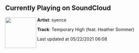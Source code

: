 ## Currently Playing on SoundCloud

[<img align="left" width="100" src="https://i1.sndcdn.com/artworks-000572711837-rhs2d4-t500x500.jpg">](https://soundcloud.com/syence/temporary-high-feat-heather-sommer?in=saxurn/sets/my-god-its-full-of-lies)

**Artist**: syence 

**Track**: Temporary High (feat. Heather Sommer)

Last updated at 05/22/2021 06:08
